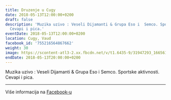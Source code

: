 ```yaml
---
title: Druzenje u Cugy
date: 2018-05-13T12:00:00+0200
draft: false
description: 'Muzika uzivo : Veseli Dijamanti & Grupa Eso i  Semco. Sportske aktivnosti.
  Cevapi i pica.'
eventDate: 2018-05-13T12:00:00+0200
location: Cugy, Vaud
facebook_id: '755216564867662'
weight: 30
image: https://scontent-atl3-2.xx.fbcdn.net/v/t1.6435-9/31947293_1665614486867697_1159691004425535488_n.jpg?_nc_cat=104&ccb=1-7&_nc_sid=9e60e4&_nc_ohc=xLprEdTwO4YQ7kNvwGEKcEP&_nc_oc=Adl_rmsCfjur6jadThcGkF3SyFNUoW9m9vEMb9VtmlGURykDO9LVYXVCSXIMcDZq_TE&_nc_zt=23&_nc_ht=scontent-atl3-2.xx&edm=ABTKTjYEAAAA&_nc_gid=hvUEEJQ4JHREpDyq4HaxoQ&oh=00_AfHwy3V72Hb1zgR5iFvFbTAu0fZZoQqPZTxA-fb3mY79JQ&oe=6831725A
endDate: 2018-05-13T20:00:00+0200
---
```


Muzika uzivo : Veseli Dijamanti & Grupa Eso i  Semco. Sportske aktivnosti. Cevapi i pica.

---

Više informacija na [Facebook-u](https://facebook.com/events/755216564867662)